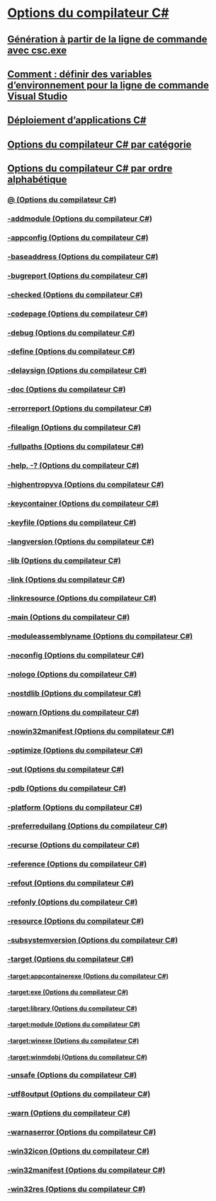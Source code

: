 # [Options du compilateur C#](index.md)
## [Génération à partir de la ligne de commande avec csc.exe](command-line-building-with-csc-exe.md)
## [Comment : définir des variables d’environnement pour la ligne de commande Visual Studio](how-to-set-environment-variables-for-the-visual-studio-command-line.md)
## [Déploiement d’applications C#](app-deployment.md)
## [Options du compilateur C# par catégorie](listed-by-category.md)
## [Options du compilateur C# par ordre alphabétique](listed-alphabetically.md)
### [@ (Options du compilateur C#)](response-file-compiler-option.md)
### [-addmodule (Options du compilateur C#)](addmodule-compiler-option.md)
### [-appconfig (Options du compilateur C#)](appconfig-compiler-option.md)
### [-baseaddress (Options du compilateur C#)](baseaddress-compiler-option.md)
### [-bugreport (Options du compilateur C#)](bugreport-compiler-option.md)
### [-checked (Options du compilateur C#)](checked-compiler-option.md)
### [-codepage (Options du compilateur C#)](codepage-compiler-option.md)
### [-debug (Options du compilateur C#)](debug-compiler-option.md)
### [-define (Options du compilateur C#)](define-compiler-option.md)
### [-delaysign (Options du compilateur C#)](delaysign-compiler-option.md)
### [-doc (Options du compilateur C#)](doc-compiler-option.md)
### [-errorreport (Options du compilateur C#)](errorreport-compiler-option.md)
### [-filealign (Options du compilateur C#)](filealign-compiler-option.md)
### [-fullpaths (Options du compilateur C#)](fullpaths-compiler-option.md)
### [-help, -? (Options du compilateur C#)](help-compiler-option.md)
### [-highentropyva (Options du compilateur C#)](highentropyva-compiler-option.md)
### [-keycontainer (Options du compilateur C#)](keycontainer-compiler-option.md)
### [-keyfile (Options du compilateur C#)](keyfile-compiler-option.md)
### [-langversion (Options du compilateur C#)](langversion-compiler-option.md)
### [-lib (Options du compilateur C#)](lib-compiler-option.md)
### [-link (Options du compilateur C#)](link-compiler-option.md)
### [-linkresource (Options du compilateur C#)](linkresource-compiler-option.md)
### [-main (Options du compilateur C#)](main-compiler-option.md)
### [-moduleassemblyname (Options du compilateur C#)](moduleassemblyname-compiler-option.md)
### [-noconfig (Options du compilateur C#)](noconfig-compiler-option.md)
### [-nologo (Options du compilateur C#)](nologo-compiler-option.md)
### [-nostdlib (Options du compilateur C#)](nostdlib-compiler-option.md)
### [-nowarn (Options du compilateur C#)](nowarn-compiler-option.md)
### [-nowin32manifest (Options du compilateur C#)](nowin32manifest-compiler-option.md)
### [-optimize (Options du compilateur C#)](optimize-compiler-option.md)
### [-out (Options du compilateur C#)](out-compiler-option.md)
### [-pdb (Options du compilateur C#)](pdb-compiler-option.md)
### [-platform (Options du compilateur C#)](platform-compiler-option.md)
### [-preferreduilang (Options du compilateur C#)](preferreduilang-compiler-option.md)
### [-recurse (Options du compilateur C#)](recurse-compiler-option.md)
### [-reference (Options du compilateur C#)](reference-compiler-option.md)
### [-refout (Options du compilateur C#)](refout-compiler-option.md)
### [-refonly (Options du compilateur C#)](refonly-compiler-option.md)
### [-resource (Options du compilateur C#)](resource-compiler-option.md)
### [-subsystemversion (Options du compilateur C#)](subsystemversion-compiler-option.md)
### [-target (Options du compilateur C#)](target-compiler-option.md)
#### [-target:appcontainerexe (Options du compilateur C#)](target-appcontainerexe-compiler-option.md)
#### [-target:exe (Options du compilateur C#)](target-exe-compiler-option.md)
#### [-target:library (Options du compilateur C#)](target-library-compiler-option.md)
#### [-target:module (Options du compilateur C#)](target-module-compiler-option.md)
#### [-target:winexe (Options du compilateur C#)](target-winexe-compiler-option.md)
#### [-target:winmdobj (Options du compilateur C#)](target-winmdobj-compiler-option.md)
### [-unsafe (Options du compilateur C#)](unsafe-compiler-option.md)
### [-utf8output (Options du compilateur C#)](utf8output-compiler-option.md)
### [-warn (Options du compilateur C#)](warn-compiler-option.md)
### [-warnaserror (Options du compilateur C#)](warnaserror-compiler-option.md)
### [-win32icon (Options du compilateur C#)](win32icon-compiler-option.md)
### [-win32manifest (Options du compilateur C#)](win32manifest-compiler-option.md)
### [-win32res (Options du compilateur C#)](win32res-compiler-option.md)
